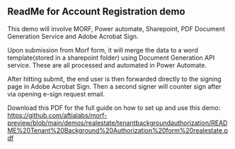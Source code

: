 ## ReadMe for Account Registration demo

This demo will involve MORF, Power automate, Sharepoint, PDF Document Generation Service and Adobe Acrobat Sign.

Upon submission from Morf form, it will merge the data to a word template(stored in a sharepoint folder) using Document Generation API service. These are all processed and automated in Power Automate. 

After hitting submit, the end user is then forwarded directly to the signing page in Adobe Acrobat Sign. Then a second signer will counter sign after via opening e-sign request email. 

Download this PDF for the full guide on how to set up and use this demo: https://github.com/aftialabs/morf-preview/blob/main/demos/realestate/tenantbackgroundauthorization/README%20Tenant%20Background%20Authorization%20form%20realestate.pdf
